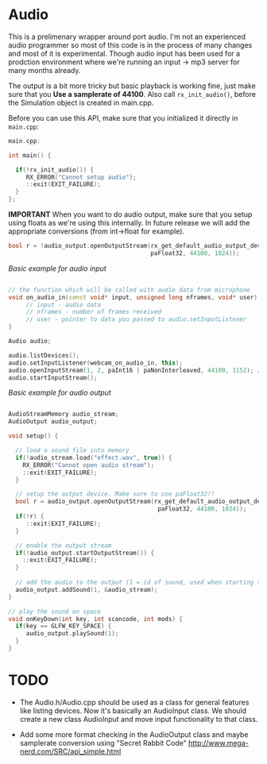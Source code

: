 # Audio

This is a prelimenary wrapper around port audio. I'm not an experienced audio programmer
so most of this code is in the process of many changes and most of it is experimental. Though
audio input has been used for a prodction environment where we're running an input -> mp3
server for many months already. 

The output is a bit more tricky but basic playback is working fine, just make sure 
that you **Use a samplerate of 44100**.  Also call `rx_init_audio()`, before the 
Simulation object is created in main.cpp.

Before you can use this API, make sure that you initialized it directly in `main.cpp`:

````c++
main.cpp:

int main() {

  if(!rx_init_audio()) {
     RX_ERROR("Cannot setup audio");
     ::exit(EXIT_FAILURE);
  }   
};

````

**IMPORTANT** When you want to do audio output, make sure that you setup using 
floats as we're using this internally. In future release we will add the appropriate 
conversions (from int->float for example). 


````c++
bool r = !audio_output.openOutputStream(rx_get_default_audio_output_device(), 2, 
                                        paFloat32, 44100, 1024));
````

_Basic example for audio input_

````c++

// the function which will be called with audio data from microphone
void on_audio_in(const void* input, unsigned long nframes, void* user) {
     // input - audio data
     // nframes - number of frames received
     // user - pointer to data you passed to audio.setInputListener
}

Audio audio;

audio.listDevices();
audio.setInputListener(webcam_on_audio_in, this);
audio.openInputStream(1, 2, paInt16 | paNonInterleaved, 44100, 1152); // use paNonInterleaved if you want planar packed audio
audio.startInputStream();

````


_Basic example for audio output_
````c++

AudioStreamMemory audio_stream;
AudioOutput audio_output;

void setup() {  

  // load a sound file into memory
  if(!audio_stream.load("effect.wav", true)) {
    RX_ERROR("Cannot open audio stream");
    ::exit(EXIT_FAILURE);
  }

  // setup the output device. Make sure to use paFloat32!!
  bool r = audio_output.openOutputStream(rx_get_default_audio_output_device(), 2, 
                                          paFloat32, 44100, 1024));
  if(!r) {
     ::exit(EXIT_FAILURE);
  }

  // enable the output stream
  if(!audio_output.startOutputStream()) {
    ::exit(EXIT_FAILURE);
  }
  
  // add the audio to the output (1 = id of sound, used when starting the sound)
  audio_output.addSound(1, &audio_stream);
}

// play the sound on space
void onKeyDown(int key, int scancode, int mods) {
  if(key == GLFW_KEY_SPACE) {
     audio_output.playSound(1);
  }
}

````

# TODO

- The Audio.h/Audio.cpp should be used as a class for general features like listing 
  devices. Now it's basically an AudioInput class. We should create a new class
  AudioInput and move input functionality to that class. 

- Add some more format checking in the AudioOutput class and maybe samplerate 
  conversion using "Secret Rabbit Code" http://www.mega-nerd.com/SRC/api_simple.html 